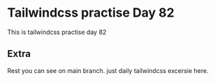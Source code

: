# Tailwindcss practise Day 82

This is tailwindcss practise day 82

## Extra

Rest you can see on main branch. just daily tailwindcss excersie here.
